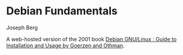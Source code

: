 # Debian Fundamentals
Joseph Berg

A web-hosted version of the 2001 book [Debian GNU/Linux : Guide to Installation and Usage by Goerzen and Othman](https://www.gutenberg.org/ebooks/6527).
